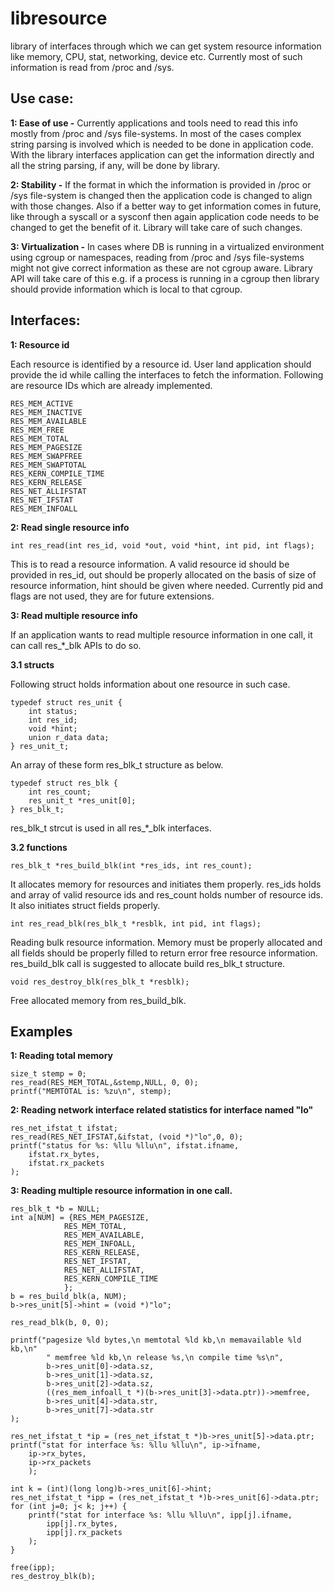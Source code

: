 # libresource
library of interfaces through which we can get system resource information
like memory, CPU, stat, networking, device etc.
Currently most of such information is read from /proc and /sys.

## Use case:

**1: Ease of use -**
Currently applications and tools need to read this info mostly from
/proc and /sys file-systems. In most of the cases complex string
parsing is involved which is needed to be done in application
code. With the library interfaces application can get the information
directly and all the string parsing, if any, will be done by library.

**2: Stability -**
If the format in which the information is provided in /proc or /sys
file-system is changed then the application code is changed to align
with those changes. Also if a better way to get information comes in
future, like through a syscall or a sysconf then again application code
needs to be changed to get the benefit of it. Library will take care of
such changes.

**3: Virtualization -**
In cases where DB is running in a virtualized environment using
cgroup or namespaces, reading from /proc and /sys file-systems
might not give correct information as these are not cgroup
aware. Library API will take care of this e.g. if a process
is running in a cgroup then library should provide information
which is local to that cgroup.

## Interfaces:

**1: Resource id**

Each resource is identified by a resource id. User land application should
provide the id while calling the interfaces to fetch the information.
Following are resource IDs which are already implemented.

	RES_MEM_ACTIVE
	RES_MEM_INACTIVE
	RES_MEM_AVAILABLE
	RES_MEM_FREE
	RES_MEM_TOTAL
	RES_MEM_PAGESIZE
	RES_MEM_SWAPFREE
	RES_MEM_SWAPTOTAL
	RES_KERN_COMPILE_TIME
	RES_KERN_RELEASE
	RES_NET_ALLIFSTAT
	RES_NET_IFSTAT
	RES_MEM_INFOALL

**2: Read single resource info**

`int res_read(int res_id, void *out, void *hint, int pid, int flags);`

This is to read a resource information. A valid resource id should be provided
in res_id, out should be properly allocated on the basis of size of resource
information, hint should be given where needed. Currently pid and flags are
not used, they are for future extensions.

**3: Read multiple resource info**

If an application wants to read multiple resource information in one call, it
can call res_*_blk APIs to do so.

**3.1 structs**

Following struct holds information about one resource in such case.

    typedef struct res_unit {
        int status;
        int res_id;
        void *hint;
        union r_data data;
    } res_unit_t;

An array of these form res_blk_t structure as below.

    typedef struct res_blk {
        int res_count;
        res_unit_t *res_unit[0];
    } res_blk_t;

res_blk_t strcut is used in all res_*_blk interfaces.

**3.2 functions**

`res_blk_t *res_build_blk(int *res_ids, int res_count);`

It allocates memory for resources and initiates them properly. res_ids
holds and array of valid resource ids and res_count holds number of
resource ids. It also initiates struct fields properly.

`int res_read_blk(res_blk_t *resblk, int pid, int flags);`

Reading bulk resource information. Memory must be properly allocated and
all fields should be properly filled to return error free resource
information. res_build_blk call is suggested to allocate build res_blk_t
structure.

`void res_destroy_blk(res_blk_t *resblk); `

Free allocated memory from res_build_blk.

## Examples

**1: Reading total memory**

    size_t stemp = 0;
    res_read(RES_MEM_TOTAL,&stemp,NULL, 0, 0);
    printf("MEMTOTAL is: %zu\n", stemp);


**2: Reading network interface related statistics for interface named "lo"**

	res_net_ifstat_t ifstat;
	res_read(RES_NET_IFSTAT,&ifstat, (void *)"lo",0, 0);
	printf("status for %s: %llu %llu\n", ifstat.ifname,
		ifstat.rx_bytes,
		ifstat.rx_packets
	);

**3: Reading multiple resource information in one call.**

    res_blk_t *b = NULL;
    int a[NUM] = {RES_MEM_PAGESIZE,
                RES_MEM_TOTAL,
                RES_MEM_AVAILABLE,
                RES_MEM_INFOALL,
                RES_KERN_RELEASE,
                RES_NET_IFSTAT,
                RES_NET_ALLIFSTAT,
                RES_KERN_COMPILE_TIME
                };
    b = res_build_blk(a, NUM);
    b->res_unit[5]->hint = (void *)"lo";

    res_read_blk(b, 0, 0);

    printf("pagesize %ld bytes,\n memtotal %ld kb,\n memavailable %ld kb,\n"
            " memfree %ld kb,\n release %s,\n compile time %s\n",
            b->res_unit[0]->data.sz,
            b->res_unit[1]->data.sz,
            b->res_unit[2]->data.sz,
            ((res_mem_infoall_t *)(b->res_unit[3]->data.ptr))->memfree,
            b->res_unit[4]->data.str,
            b->res_unit[7]->data.str
    );

    res_net_ifstat_t *ip = (res_net_ifstat_t *)b->res_unit[5]->data.ptr;
    printf("stat for interface %s: %llu %llu\n", ip->ifname,
        ip->rx_bytes,
        ip->rx_packets
        );

    int k = (int)(long long)b->res_unit[6]->hint;
    res_net_ifstat_t *ipp = (res_net_ifstat_t *)b->res_unit[6]->data.ptr;
    for (int j=0; j< k; j++) {
        printf("stat for interface %s: %llu %llu\n", ipp[j].ifname,
            ipp[j].rx_bytes,
            ipp[j].rx_packets
        );
    }

    free(ipp);
    res_destroy_blk(b);
